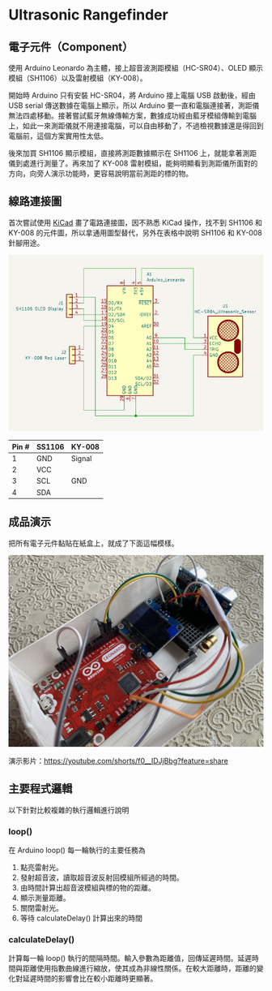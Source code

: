 # Ultrasonic Rangefinder 

## 電子元件（Component）

使用 Arduino Leonardo 為主體，接上超音波測距模組（HC-SR04）、OLED 顯示模組（SH1106）以及雷射模組（KY-008）。

開始時 Arduino 只有安裝 HC-SR04，將 Arduino 接上電腦 USB 啟動後，經由 USB serial 傳送數據在電腦上顯示，所以 Arduino 要一直和電腦連接著，測距儀無法四處移動。接著嘗試藍牙無線傳輸方案，數據成功經由藍牙模組傳輸到電腦上，如此一來測距儀就不用連接電腦，可以自由移動了，不過檢視數據還是得回到電腦前，這個方案實用性太低。

後來加買 SH1106 顯示模組，直接將測距數據顯示在 SH1106 上，就能拿著測距儀到處進行測量了。再來加了 KY-008 雷射模組，能夠明顯看到測距儀所面對的方向，向旁人演示功能時，更容易說明當前測距的標的物。

## 線路連接圖

首次嘗試使用 [KiCad](https://www.kicad.org/) 畫了電路連接圖，因不熟悉 KiCad 操作，找不到 SH1106 和 KY-008 的元件圖，所以拿通用圖型替代，另外在表格中說明 SH1106 和 KY-008 針腳用途。

![schematic](schematic.svg)

| Pin # | SS1106 | KY-008 |
| ----- | ------ | ------ |
| 1     | GND    | Signal |
| 2     | VCC    |        |
| 3     | SCL    | GND    |
| 4     | SDA    |        |

## 成品演示

把所有電子元件黏貼在紙盒上，就成了下面這幅模樣。

![Ultrasonic_Rangefinder](Ultrasonic_Rangefinder.jpeg)

演示影片：https://youtube.com/shorts/f0__IDJjBbg?feature=share

## 主要程式邏輯

以下針對比較複雜的執行邏輯進行說明

### loop()

在 Arduino loop() 每一輪執行的主要任務為

1. 點亮雷射光。
2. 發射超音波，讀取超音波反射回模組所經過的時間。
3. 由時間計算出超音波模組與標的物的距離。
4. 顯示測量距離。
5. 關閉雷射光。
6. 等待 calculateDelay() 計算出來的時間

### calculateDelay()

計算每一輪 loop() 執行的間隔時間。輸入參數為距離值，回傳延遲時間。延遲時間與距離使用指數曲線進行縮放，使其成為非線性關係。在較大距離時，距離的變化對延遲時間的影響會比在較小距離時更顯著。
